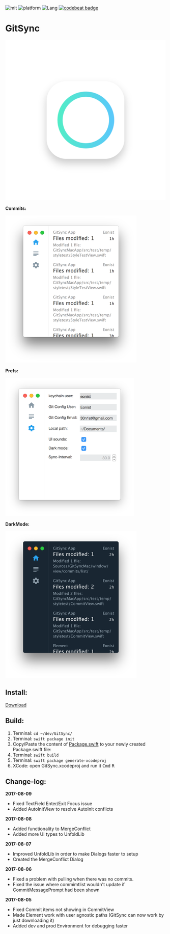 ![mit](https://img.shields.io/badge/License-MIT-brightgreen.svg) ![platform](https://img.shields.io/badge/Platform-macOS-blue.svg) ![Lang](https://img.shields.io/badge/Language-Swift-orange.svg) [![codebeat badge](https://codebeat.co/badges/5c7a5051-2fa6-45c1-9c2c-0db5fe70837b)](https://codebeat.co/projects/github-com-eonist-gitsyncosx) 


# GitSync
<img width="516" alt="img" src="https://raw.githubusercontent.com/stylekit/img/master/Element210-01.png">

**Commits:**

<img width="412" alt="img" src="https://raw.githubusercontent.com/stylekit/img/master/Screen Shot 2017-06-07 at 18.01.40.png">

**Prefs:** 

<img width="404" alt="img" src="https://raw.githubusercontent.com/stylekit/img/master/Screen Shot 2017-06-07 at 23.34.36.png">

**DarkMode:**	

<img width="412" alt="img" src="https://raw.githubusercontent.com/stylekit/img/master/Screen Shot 2017-06-07 at 17.49.33 copy.png">

## Install:

[Download](https://github.com/eonist/GitSync/releases) 

## Build:

1. Terminal: `cd ~/dev/GitSync/` 
2. Terminal: `swift package init` 
3. Copy/Paste the content of [Package.swift](https://github.com/eonist/Element/blob/master/Package.swift) to your newly created Package.swift file:
4. Terminal: `swift build` 
5. Terminal: `swift package generate-xcodeproj` 
6. XCode: open GitSync.xcodeproj and run it <kbd>Cmd</kbd>  <kbd>R</kbd>

## Change-log:

**2017-08-09**
- Fixed TextField Enter/Exit Focus issue
- Added AutoInitView to resolve AutoInit conflicts

**2017-08-08**
- Added functionality to MergeConflict
- Added more UI types to UnfoldLib

**2017-08-07**
- Improved UnfoldLib in order to make Dialogs faster to setup
- Created the MergeConflict Dialog

**2017-08-06**
- Fixed a problem with pulling when there was no commits.
- Fixed the issue where commimtlist wouldn't update if CommitMessagePrompt had been shown

**2017-08-05**
- Fixed Commit items not showing in CommitView
- Made Element work with user agnostic paths (GitSync can now work by just downloading it)
- Added dev and prod Environment for debugging faster
